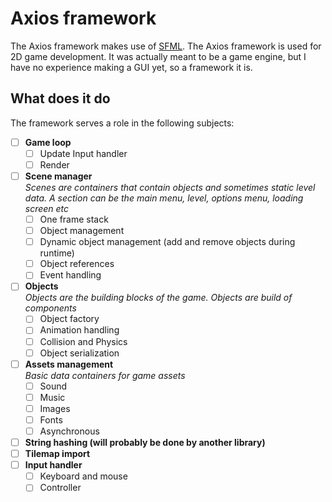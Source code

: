 # Axios framework
The Axios framework makes use of [SFML](https://www.sfml-dev.org/). The Axios framework is used for 2D game development. It was actually meant to be a game engine, but I have no experience making a GUI yet, so a framework it is. 

## What does it do
The framework serves a role in the following subjects:
- [ ] **Game loop**
    - [ ] Update Input handler
    - [ ] Render
- [ ] **Scene manager**  
    _Scenes are containers that contain objects and sometimes static level data. A section can be the main menu, level, options menu, loading screen etc_  
    - [ ] One frame stack
    - [ ] Object management  
    - [ ] Dynamic object management (add and remove objects during runtime)
    - [ ] Object references 
    - [ ] Event handling
- [ ] **Objects**  
    _Objects are the building blocks of the game. Objects are build of components_
    - [ ] Object factory
    - [ ] Animation handling
    - [ ] Collision and Physics
    - [ ] Object serialization
- [ ] **Assets management**  
    _Basic data containers for game assets_
    - [ ] Sound
    - [ ] Music
    - [ ] Images
    - [ ] Fonts
    - [ ] Asynchronous
- [ ] **String hashing (will probably be done by another library)**
- [ ] **Tilemap import**
- [ ] **Input handler**
    - [ ] Keyboard and mouse
    - [ ] Controller